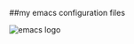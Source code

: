 ##my emacs configuration files

![emacs logo](https://encrypted-tbn3.gstatic.com/images?q=tbn:ANd9GcQ-8DuNqg1l5qCwFLcOAIpBLC7piNX9AguPDJTPPeZhlvizOSD8)  
